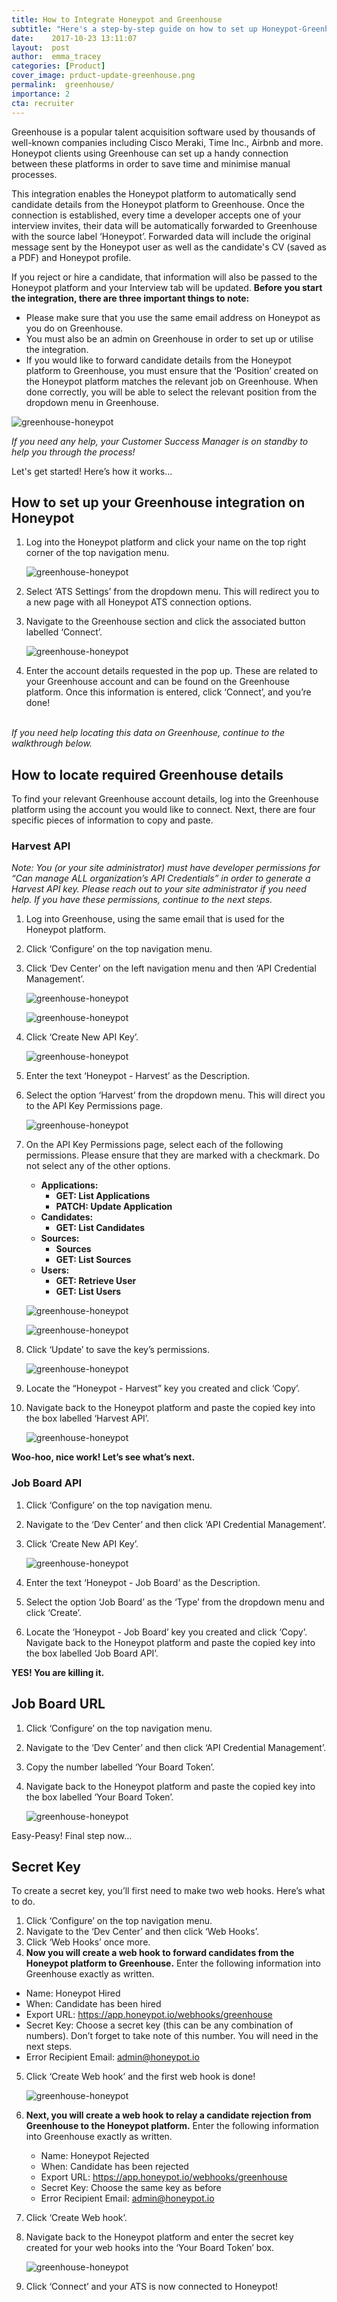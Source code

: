 ```yaml
---
title: How to Integrate Honeypot and Greenhouse
subtitle: "Here's a step-by-step guide on how to set up Honeypot-Greenhouse integration."
date:    2017-10-23 13:11:07
layout:  post
author:  emma_tracey
categories: [Product]
cover_image: prduct-update-greenhouse.png
permalink:  greenhouse/
importance: 2
cta: recruiter
---
```


Greenhouse is a popular talent acquisition software used by thousands of well-known companies including Cisco Meraki, Time Inc., Airbnb and more. Honeypot clients using Greenhouse can set up a handy connection between these platforms in order to save time and minimise manual processes.

<!--more--> 

This integration enables the Honeypot platform to automatically send candidate details from the Honeypot platform to Greenhouse. Once the connection is established, every time a developer accepts one of your interview invites, their data will be automatically forwarded to Greenhouse with the source label ‘Honeypot’. Forwarded data will include the original message sent by the Honeypot user as well as the candidate's CV (saved as a PDF) and Honeypot profile.

If you reject or hire a candidate, that information will also be passed to the Honeypot platform and your Interview tab will be updated.
<b>Before you start the integration, there are three important things to note:</b>

* Please make sure that you use the same email address on Honeypot as you do on Greenhouse.
* You must also be an admin on Greenhouse in order to set up or utilise the integration.
* If you would like to forward candidate details from the Honeypot platform to Greenhouse, you must ensure that the ‘Position’ created on the Honeypot platform matches the relevant job on Greenhouse. When done correctly, you will be able to select the relevant position from the dropdown menu in Greenhouse.

![greenhouse-honeypot](/assets/images/greenhouse15.png)

<em>If you need any help, your Customer Success Manager is on standby to help you through the process!</em>

Let's get started! Here’s how it works... 
<br />

## How to set up your Greenhouse integration on Honeypot

1. Log into the Honeypot platform and click your name on the top right corner of the top navigation menu.

	![greenhouse-honeypot](/assets/images/Greenhouse1v2.png)

2. Select ‘ATS Settings’ from the dropdown menu. This will redirect you to a new page with all Honeypot ATS connection options.

3. Navigate to the Greenhouse section and click the associated button labelled ‘Connect’.

	![greenhouse-honeypot](/assets/images/greenhouse2.png)

4. Enter the account details requested in the pop up. These are related to your Greenhouse account and can be found on the Greenhouse platform. Once this information is entered, click ‘Connect’, and you’re done!

<br />
<em>If you need help locating this data on Greenhouse, continue to the walkthrough below.</em>

## How to locate required Greenhouse details
To find your relevant Greenhouse account details, log into the Greenhouse platform using the account you would like to connect. Next, there are four specific pieces of information to copy and paste.

### Harvest API

<em> Note: You (or your site administrator) must have developer permissions for “Can manage ALL organization’s API Credentials” in order to generate a Harvest API key. Please reach out to your site administrator if you need help. If you have these permissions, continue to the next steps.</em>

1. Log into Greenhouse, using the same email that is used for the Honeypot platform.
2. Click ‘Configure’ on the top navigation menu.
3. Click ‘Dev Center’ on the left navigation menu and then ‘API Credential Management’.

	![greenhouse-honeypot](/assets/images/greenhouse3.png)

	![greenhouse-honeypot](/assets/images/greenhouse4.png)

4. Click ‘Create New API Key’.

	![greenhouse-honeypot](/assets/images/greenhouse5.png)

5. Enter the text ‘Honeypot - Harvest’ as the Description.

6. Select the option ‘Harvest’ from the dropdown menu. This will direct you to the API Key Permissions page.

	![greenhouse-honeypot](/assets/images/greenhouse6.png)

7. On the API Key Permissions page, select each of the following permissions. Please ensure that they are marked with a checkmark. Do not select any of the other options.
 

	* **Applications:**
		* **GET: List Applications**
		* **PATCH: Update Application**
	* **Candidates:**
		* **GET: List Candidates**
	* **Sources:**
		* **Sources**
		* **GET: List Sources**
	* **Users:**
		* **GET: Retrieve User**
		* **GET: List Users**

	![greenhouse-honeypot](/assets/images/greenhouse7.png)

	![greenhouse-honeypot](/assets/images/greenhouse8.png)

8. Click ‘Update’ to save the key’s permissions.

	![greenhouse-honeypot](/assets/images/greenhouse9.png)

9. Locate the “Honeypot - Harvest” key you created and click ‘Copy’.
	

10. Navigate back to the Honeypot platform and paste the copied key into the box labelled ‘Harvest API’.

	![greenhouse-honeypot](/assets/images/greenhouse10.png)

**Woo-hoo, nice work! Let’s see what’s next.** 

### Job Board API

1. Click ‘Configure’ on the top navigation menu.
2. Navigate to the ‘Dev Center’ and then click ‘API Credential Management’.
3. Click ‘Create New API Key’.

	![greenhouse-honeypot](/assets/images/greenhouse11.png)

4. Enter the text ‘Honeypot - Job Board’ as the Description.
5. Select the option ‘Job Board’ as the ‘Type’ from the dropdown menu and click ‘Create’.
6. Locate the ‘Honeypot - Job Board’ key you created and click ‘Copy’. Navigate back to the Honeypot platform and paste the copied key into the box labelled ‘Job Board API’.

**YES! You are killing it.** 

## Job Board URL

1. Click ‘Configure’ on the top navigation menu.
2. Navigate to the ‘Dev Center’ and then click ‘API Credential Management’.
3. Copy the number labelled ‘Your Board Token’.
4. Navigate back to the Honeypot platform and paste the copied key into the box labelled ‘Your Board Token’.

	![greenhouse-honeypot](/assets/images/greenhouse12.png)

Easy-Peasy! Final step now…

## Secret Key

To create a secret key, you’ll first need to make two web hooks. Here’s what to do.
1. Click ‘Configure’ on the top navigation menu.
2. Navigate to the ‘Dev Center’ and then click ‘Web Hooks’.
3. Click ‘Web Hooks’ once more. 
4. **Now you will create a web hook to forward candidates from the Honeypot platform to Greenhouse.** Enter the following information into Greenhouse exactly as written.

* Name: Honeypot Hired 
* When: Candidate has been hired
* Export URL: https://app.honeypot.io/webhooks/greenhouse
* Secret Key: Choose a secret key (this can be any combination of numbers). Don’t forget to take note of this number. You will need in the next steps. 
* Error Recipient Email: admin@honeypot.io

5. Click ‘Create Web hook’ and the first web hook is done!

	![greenhouse-honeypot](/assets/images/greenhouse13.png)


6. **Next, you will create a web hook to relay a candidate rejection from Greenhouse to the Honeypot platform.** Enter the following information into Greenhouse exactly as written.

	* Name: Honeypot Rejected 
	* When: Candidate has been rejected
	* Export URL: https://app.honeypot.io/webhooks/greenhouse
	* Secret Key: Choose the same key as before 
	* Error Recipient Email: admin@honeypot.io

7. Click ‘Create Web hook’.
8. Navigate back to the Honeypot platform and enter the secret key created for your web hooks into the ‘Your Board Token’ box.

	![greenhouse-honeypot](/assets/images/greenhouse14.png)

9. Click ‘Connect’ and your ATS is now connected to Honeypot!
